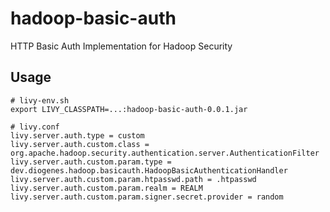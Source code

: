 # hadoop-basic-auth

HTTP Basic Auth Implementation for Hadoop Security

## Usage


```shell
# livy-env.sh
export LIVY_CLASSPATH=...:hadoop-basic-auth-0.0.1.jar
```

```properties
# livy.conf
livy.server.auth.type = custom
livy.server.auth.custom.class = org.apache.hadoop.security.authentication.server.AuthenticationFilter
livy.server.auth.custom.param.type = dev.diogenes.hadoop.basicauth.HadoopBasicAuthenticationHandler
livy.server.auth.custom.param.htpasswd.path = .htpasswd
livy.server.auth.custom.param.realm = REALM
livy.server.auth.custom.param.signer.secret.provider = random
```
